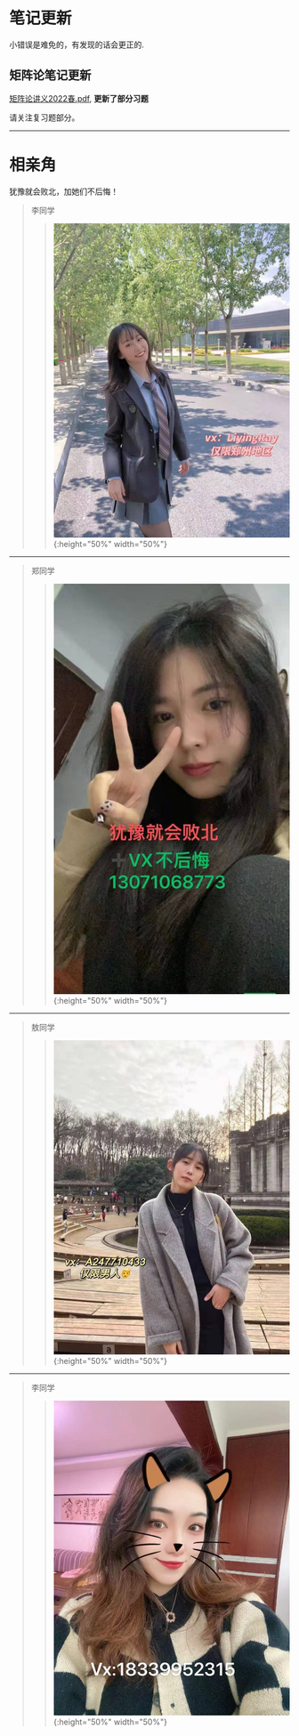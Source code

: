 # 笔记更新
小错误是难免的，有发现的话会更正的.
## 矩阵论笔记更新
[矩阵论讲义2022春.pdf](/矩阵论讲义2022春.pdf),
**更新了部分习题**

请关注复习题部分。



----
# 相亲角
犹豫就会败北，加她们不后悔！

>李同学
>>![1](liyingr.jpg "李同学"){:height="50%" width="50%"}

----

>郑同学
>>![2](zhengjy.jpg "郑同学"){:height="50%" width="50%"}

----
>敖同学
>>![3](aotiany.jpg "敖同学"){:height="50%" width="50%"}

----
>李同学
>>![4](liy.jpg "李同学"){:height="50%" width="50%"}

